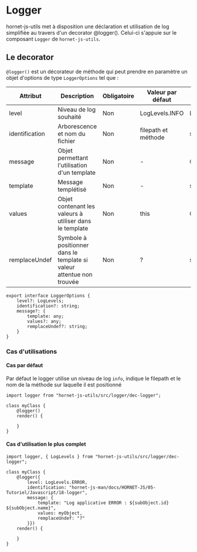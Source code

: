 # Logger

hornet-js-utils met à disposition une déclaration et utilisation de log simplifiée au travers d'un decorator @logger(). Celui-ci s'appuie sur le composant `Logger` de `hornet-js-utils`.

## Le decorator
`@logger()` est un décorateur de méthode qui peut prendre en paramètre un objet d'options de type `LoggerOptions` tel que :

| Attribut        | Description                                                           | Obligatoire | Valeur par défaut   | Type       |
|-----------------|-----------------------------------------------------------------------|-------------|---------------------|------------|
| level           | Niveau de log souhaité                                                | Non         | LogLevels.INFO      | LogLevels  |
| identification  | Arborescence et nom du fichier                                        | Non         | filepath et méthode | string     |
| message         | Objet permettant l'utilisation d'un template                          | Non         | -                   | Object     |
| template        | Message templétisé                                                    | Non         | -                   | string     |
| values          | Objet contenant les valeurs à utiliser dans le template               | Non         | this                | Object     |
| remplaceUndef   | Symbole à positionner dans le template si valeur attentue non trouvée | Non         | ?                   | string     |

```
export interface LoggerOptions {
    level?: LogLevels;
    identification?: string;
    message?: {
        template: any;
        values?: any;
        remplaceUndef?: string;
    }
}
```

### Cas d'utilisations

#### Cas par défaut

Par défaut le logger utilise un niveau de log `info`, indique le filepath et le nom de la méthode sur laquelle il est positionné

```
import logger from "hornet-js-utils/src/logger/dec-logger";

class myClass {
    @logger()
    render() {

    }
}
```

#### Cas d'utilisation le plus complet

```
import logger, { LogLevels } from "hornet-js-utils/src/logger/dec-logger";

class myClass {
    @logger({
        level: LogLevels.ERROR,
        identification: "hornet-js-man/docs/HORNET-JS/05-Tutoriel/Javascript/18-logger",
        message: {
            template: "Log applicative ERROR : ${subObject.id} ${subObject.name}",
            values: myObject,
            remplaceUndef: "?"
        }})
    render() {

    }
}
```